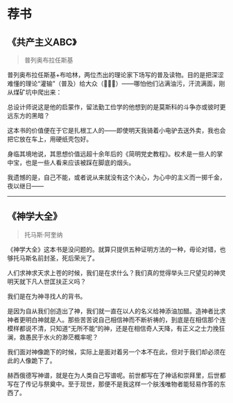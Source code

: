 # 荐书

## 《共产主义ABC》

> 普列奥布拉任斯基

普列奥布拉任斯基+布哈林，两位杰出的理论家下场写的普及读物。目的是把深涩难懂的理论“灌输”（普及）给大众（👷👷‍♀️）——哪怕他们沾满油污，汗流满面，刚从煤矿坑中爬出来：

总设计师说这是他的启蒙作，留法勤工俭学的他想到的是莫斯科的斗争亦或彼时更远东方的黑暗？

这本书的价值便在于它是扎根工人的——即使明天我骑着小电驴去送外卖，我也会把它放在车上，用硬纸壳包好。

身临其境地说，其思想价值远超十余年后的《简明党史教程》。权术是一些人的掌中宝，也是一些人看来应该被踩在脚底的烟头。

我遗憾的是，自己不能，或者说从来就没有这个决心，为心中的主义而一掷千金，夜以继日——

---- 

## 《神学大全》

> 托马斯·阿奎纳
>

《神学大全》这本书是没问题的。就算只提供五种证明方法的一种，毋论对错，也够托马斯名前封圣，死后荣光了。

人们求神求天求上苍的时候，我们是在求什么？我们真的觉得举头三尺望见的神灵明天就下凡人世匡扶正义吗？

我们是在为神寻找人的背书。

是因为自从我们创造出了神，我们就一直在以人的名义给神添油加醋。造神者比求神者更明白神就是人。那些苦苦说自己相信神而不断祈祷的，到底是在相信那个连模样都说不清，只知道“无所不能”的神，还是在相信奇人天降，有正义之士力挽狂澜，救愚民于水火的渺茫概率呢？

我们面对神像跪下的时候，实际上是面对着另一个本不在此，但对于我们却必须在此的人像跪下了。

赫西俄德写神谱，就是在为人类自己写谱呢。前世都写在了神话和崇拜里，后世都写在了传记与祭奠中。至于现世，那便不是我这样一个肤浅唯物者能轻易作答的东西了。
